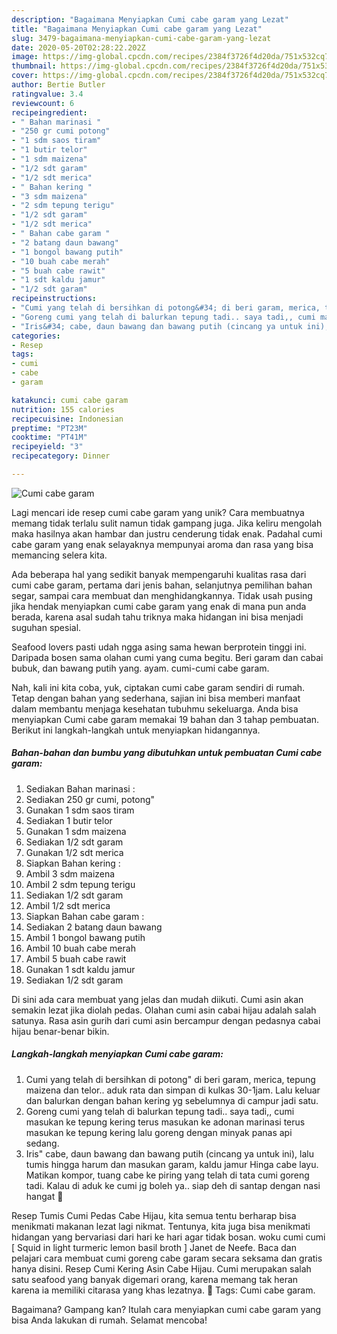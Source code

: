 ```yaml
---
description: "Bagaimana Menyiapkan Cumi cabe garam yang Lezat"
title: "Bagaimana Menyiapkan Cumi cabe garam yang Lezat"
slug: 3479-bagaimana-menyiapkan-cumi-cabe-garam-yang-lezat
date: 2020-05-20T02:28:22.202Z
image: https://img-global.cpcdn.com/recipes/2384f3726f4d20da/751x532cq70/cumi-cabe-garam-foto-resep-utama.jpg
thumbnail: https://img-global.cpcdn.com/recipes/2384f3726f4d20da/751x532cq70/cumi-cabe-garam-foto-resep-utama.jpg
cover: https://img-global.cpcdn.com/recipes/2384f3726f4d20da/751x532cq70/cumi-cabe-garam-foto-resep-utama.jpg
author: Bertie Butler
ratingvalue: 3.4
reviewcount: 6
recipeingredient:
- " Bahan marinasi "
- "250 gr cumi potong"
- "1 sdm saos tiram"
- "1 butir telor"
- "1 sdm maizena"
- "1/2 sdt garam"
- "1/2 sdt merica"
- " Bahan kering "
- "3 sdm maizena"
- "2 sdm tepung terigu"
- "1/2 sdt garam"
- "1/2 sdt merica"
- " Bahan cabe garam "
- "2 batang daun bawang"
- "1 bongol bawang putih"
- "10 buah cabe merah"
- "5 buah cabe rawit"
- "1 sdt kaldu jamur"
- "1/2 sdt garam"
recipeinstructions:
- "Cumi yang telah di bersihkan di potong&#34; di beri garam, merica, tepung maizena dan telor.. aduk rata dan simpan di kulkas 30-1jam. Lalu keluar dan balurkan dengan bahan kering yg sebelumnya di campur jadi satu."
- "Goreng cumi yang telah di balurkan tepung tadi.. saya tadi,, cumi masukan ke tepung kering terus masukan ke adonan marinasi terus masukan ke tepung kering lalu goreng dengan minyak panas api sedang."
- "Iris&#34; cabe, daun bawang dan bawang putih (cincang ya untuk ini), lalu tumis hingga harum dan masukan garam, kaldu jamur Hinga cabe layu. Matikan kompor, tuang cabe ke piring yang telah di tata cumi goreng tadi. Kalau di aduk ke cumi jg boleh ya.. siap deh di santap dengan nasi hangat 🤗"
categories:
- Resep
tags:
- cumi
- cabe
- garam

katakunci: cumi cabe garam 
nutrition: 155 calories
recipecuisine: Indonesian
preptime: "PT23M"
cooktime: "PT41M"
recipeyield: "3"
recipecategory: Dinner

---
```



![Cumi cabe garam](https://img-global.cpcdn.com/recipes/2384f3726f4d20da/751x532cq70/cumi-cabe-garam-foto-resep-utama.jpg)

Lagi mencari ide resep cumi cabe garam yang unik? Cara membuatnya memang tidak terlalu sulit namun tidak gampang juga. Jika keliru mengolah maka hasilnya akan hambar dan justru cenderung tidak enak. Padahal cumi cabe garam yang enak selayaknya mempunyai aroma dan rasa yang bisa memancing selera kita.

Ada beberapa hal yang sedikit banyak mempengaruhi kualitas rasa dari cumi cabe garam, pertama dari jenis bahan, selanjutnya pemilihan bahan segar, sampai cara membuat dan menghidangkannya. Tidak usah pusing jika hendak menyiapkan cumi cabe garam yang enak di mana pun anda berada, karena asal sudah tahu triknya maka hidangan ini bisa menjadi suguhan spesial.

Seafood lovers pasti udah ngga asing sama hewan berprotein tinggi ini. Daripada bosen sama olahan cumi yang cuma begitu. Beri garam dan cabai bubuk, dan bawang putih yang. ayam. cumi-cumi cabe garam.


Nah, kali ini kita coba, yuk, ciptakan cumi cabe garam sendiri di rumah. Tetap dengan bahan yang sederhana, sajian ini bisa memberi manfaat dalam membantu menjaga kesehatan tubuhmu sekeluarga. Anda bisa menyiapkan Cumi cabe garam memakai 19 bahan dan 3 tahap pembuatan. Berikut ini langkah-langkah untuk menyiapkan hidangannya.

<!--inarticleads1-->

##### Bahan-bahan dan bumbu yang dibutuhkan untuk pembuatan Cumi cabe garam:

1. Sediakan  Bahan marinasi :
1. Sediakan 250 gr cumi, potong&#34;
1. Gunakan 1 sdm saos tiram
1. Sediakan 1 butir telor
1. Gunakan 1 sdm maizena
1. Sediakan 1/2 sdt garam
1. Gunakan 1/2 sdt merica
1. Siapkan  Bahan kering :
1. Ambil 3 sdm maizena
1. Ambil 2 sdm tepung terigu
1. Sediakan 1/2 sdt garam
1. Ambil 1/2 sdt merica
1. Siapkan  Bahan cabe garam :
1. Sediakan 2 batang daun bawang
1. Ambil 1 bongol bawang putih
1. Ambil 10 buah cabe merah
1. Ambil 5 buah cabe rawit
1. Gunakan 1 sdt kaldu jamur
1. Sediakan 1/2 sdt garam


Di sini ada cara membuat yang jelas dan mudah diikuti. Cumi asin akan semakin lezat jika diolah pedas. Olahan cumi asin cabai hijau adalah salah satunya. Rasa asin gurih dari cumi asin bercampur dengan pedasnya cabai hijau benar-benar bikin. 

<!--inarticleads2-->

##### Langkah-langkah menyiapkan Cumi cabe garam:

1. Cumi yang telah di bersihkan di potong&#34; di beri garam, merica, tepung maizena dan telor.. aduk rata dan simpan di kulkas 30-1jam. Lalu keluar dan balurkan dengan bahan kering yg sebelumnya di campur jadi satu.
1. Goreng cumi yang telah di balurkan tepung tadi.. saya tadi,, cumi masukan ke tepung kering terus masukan ke adonan marinasi terus masukan ke tepung kering lalu goreng dengan minyak panas api sedang.
1. Iris&#34; cabe, daun bawang dan bawang putih (cincang ya untuk ini), lalu tumis hingga harum dan masukan garam, kaldu jamur Hinga cabe layu. Matikan kompor, tuang cabe ke piring yang telah di tata cumi goreng tadi. Kalau di aduk ke cumi jg boleh ya.. siap deh di santap dengan nasi hangat 🤗


Resep Tumis Cumi Pedas Cabe Hijau, kita semua tentu berharap bisa menikmati makanan lezat lagi nikmat. Tentunya, kita juga bisa menikmati hidangan yang bervariasi dari hari ke hari agar tidak bosan. woku cumi cumi [ Squid in light turmeric lemon basil broth ] Janet de Neefe. Baca dan pelajari cara membuat cumi goreng cabe garam secara seksama dan gratis hanya disini. Resep Cumi Kering Asin Cabe Hijau. Cumi merupakan salah satu seafood yang banyak digemari orang, karena memang tak heran karena ia memiliki citarasa yang khas lezatnya.  Tags: Cumi cabe garam. 

Bagaimana? Gampang kan? Itulah cara menyiapkan cumi cabe garam yang bisa Anda lakukan di rumah. Selamat mencoba!
